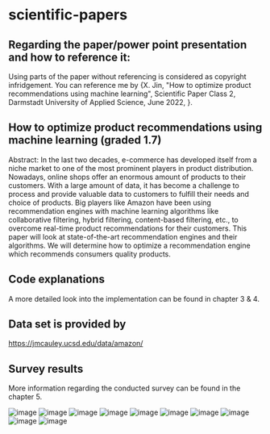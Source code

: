 # scientific-papers

## Regarding the paper/power point presentation and how to reference it:
Using parts of the paper without referencing is considered as copyright infridgement. You can reference me by {X. Jin, "How to optimize product recommendations using machine learning", Scientific Paper Class 2, Darmstadt University of Applied Science, June 2022, <Link to this github>}.
## How to optimize product recommendations using machine learning (graded 1.7)  
Abstract: In the last two decades, e-commerce has developed itself from a niche market to one of the most prominent players in product distribution. Nowadays, online shops offer an enormous amount of products to their customers. With a large amount of data, it has become a challenge to process and provide valuable data to customers to fulfill their needs and choice of products. Big players like Amazon have been using recommendation engines with machine learning algorithms like collaborative filtering, hybrid filtering, content-based filtering, etc., to overcome real-time product recommendations for their customers. This paper will look at state-of-the-art recommendation engines and their algorithms. We will determine how to optimize a recommendation engine which recommends consumers quality products.

## Code explanations
A more detailed look into the implementation can be found in chapter 3 & 4. 

## Data set is provided by 
https://jmcauley.ucsd.edu/data/amazon/

## Survey results
More information regarding the conducted survey can be found in the chapter 5.

![image](https://github.com/codingPineAppl3/scientific-papers/assets/51518928/becc1355-4225-4d10-9b83-e48587a0cae4)
![image](https://github.com/codingPineAppl3/scientific-papers/assets/51518928/5a063940-1291-447f-a829-9844f3aad9bf)
![image](https://github.com/codingPineAppl3/scientific-papers/assets/51518928/dd2887ec-d74c-4149-a837-fd7b9bf5893a)
![image](https://github.com/codingPineAppl3/scientific-papers/assets/51518928/a9197e9c-c81a-4410-b9d4-eee404309dfc)
![image](https://github.com/codingPineAppl3/scientific-papers/assets/51518928/a3e2e7db-1e9c-410a-bf6b-862531cdfafd)
![image](https://github.com/codingPineAppl3/scientific-papers/assets/51518928/efa234a8-82a0-4710-b062-3f51e0698794)
![image](https://github.com/codingPineAppl3/scientific-papers/assets/51518928/0aa2b966-3489-4961-9f19-1c4a717f8c5d)
![image](https://github.com/codingPineAppl3/scientific-papers/assets/51518928/092d7501-73ff-4a93-8cbf-f4956d06bea9)
![image](https://github.com/codingPineAppl3/scientific-papers/assets/51518928/ca8f598e-1d2e-480a-96a5-2f8d20cb462d)
![image](https://github.com/codingPineAppl3/scientific-papers/assets/51518928/2f285151-a1ac-4b67-8a87-0cbcddfc1e28)

